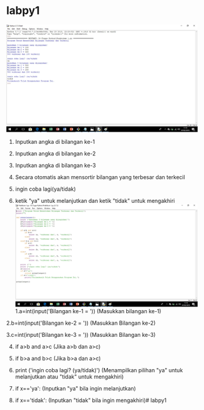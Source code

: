 # labpy1
![foto1](https://raw.githubusercontent.com/Togarmaoctavianus123/labpy1/master/ScreenShot1.jpg)
1. Inputkan angka di bilangan ke-1

2. Inputkan angka di bilangan ke-2

3. Inputkan angka di bilangan ke-3

4. Secara otomatis akan mensortir bilangan yang terbesar dan terkecil

5. ingin coba lagi(ya/tidak)

6. ketik "ya" untuk melanjutkan dan ketik "tidak" untuk mengakhiri
![foto2](https://raw.githubusercontent.com/Togarmaoctavianus123/labpy1/master/ScreenShot.jpg)
1.a=int(input('Bilangan ke-1 = '))
	(Masukkan bilangan ke-1)
  
2.b=int(input('Bilangan ke-2 = '))
	(Masukkan Bilangan ke-2)
  
3.c=int(input('Bilangan ke-3 = '))
	(Masukkan Bilangan ke-3)
  
4. if a>b and a>c
	(Jika a>b dan a>c)
  
5. if b>a and b>c
	(Jika b>a dan a>c)
  
6. print ('ingin coba lagi? (ya/tidak)')
	(Menampilkan pilihan "ya" untuk melanjutkan atau "tidak" untuk mengakhiri)
  
7. if x=='ya':
	(Inputkan "ya" bila ingin melanjutkan)
  
8. if x=='tidak':
	(Inputkan "tidak" bila ingin mengakhiri)# labpy1
